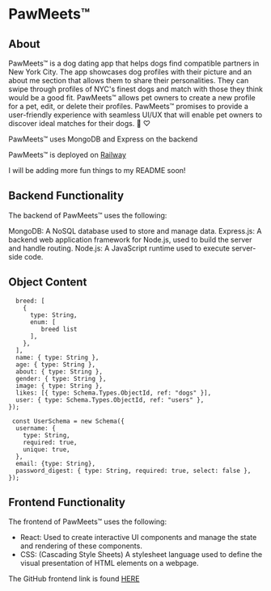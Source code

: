 # PawMeets™

## About

PawMeets™ is a dog dating app that helps dogs find compatible partners in New York City. The app showcases dog profiles with their picture and an about me section that allows them to share their personalities. They can swipe through profiles of NYC's finest dogs and match with those they think would be a good fit. PawMeets™ allows pet owners to create a new profile for a pet, edit, or delete their profiles. PawMeets™ promises to provide a user-friendly experience with seamless UI/UX that will enable pet owners to discover ideal matches for their dogs. 🐶 ♡

PawMeets™ uses MongoDB and Express on the backend

PawMeets™ is deployed on [Railway](https://paw-meets-api-production.up.railway.app/)

I will be adding more fun things to my README soon!

## Backend Functionality

The backend of PawMeets™ uses the following:

MongoDB: A NoSQL database used to store and manage data.
Express.js: A backend web application framework for Node.js, used to build the server and handle routing.
Node.js: A JavaScript runtime used to execute server-side code.

## Object Content

```const DogSchema = new Schema({
  breed: [
    {
      type: String,
      enum: [
         breed list
      ],
    },
  ],
  name: { type: String },
  age: { type: String },
  about: { type: String },
  gender: { type: String },
  image: { type: String },
  likes: [{ type: Schema.Types.ObjectId, ref: "dogs" }],
  user: { type: Schema.Types.ObjectId, ref: "users" },
});

 const UserSchema = new Schema({
  username: {
    type: String,
    required: true,
    unique: true,
  },
  email: {type: String},
  password_digest: { type: String, required: true, select: false },
});

```

## Frontend Functionality

The frontend of PawMeets™ uses the following:

- React: Used to create interactive UI components and manage the state and rendering of these components.
- CSS: (Cascading Style Sheets) A stylesheet language used to define the visual presentation of HTML elements on a webpage.

The GitHub frontend link is found [HERE](https://github.com/sydney-rd/paw-meets)
